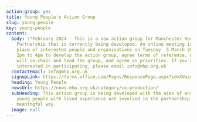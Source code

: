 ```yaml
---
action-group: yes
title: Young People's Action Group
slug: young-people
key: young-people
content:
  body: \*F﻿ebruary 2024 - This is a new action group for Manchester Homelessness
    Partnership that is currently being developed. An online meeting is taking
    place of interested people and organisations on Tuesday  5 March 2024 from
    2pm to 4pm to develop the action group, agree terms of reference, decide who
    will co-chair and lead the group, and agree on priorities. If you are
    interested in participating, please email info@mhp.org.uk
  contactEmail: info@mhp.org.uk
  signupLink: https://forms.office.com/Pages/ResponsePage.aspx?id=XVwzcf1bkE61VN8N5KjjQjkoCHBJKMVKuWG3gz25EypUM1gxNTZLNUgwS0tGNUhNVkExNUJPRkY5Ni4u
  heading: Young People
  newsUrl: https://news.mhp.org.uk/category/co-production/
  subHeading: This action group is being developed with the aims of ensuring that
    young people with lived experience are involved in the partnership in a
    meaningful way.
  image: null
---
```

